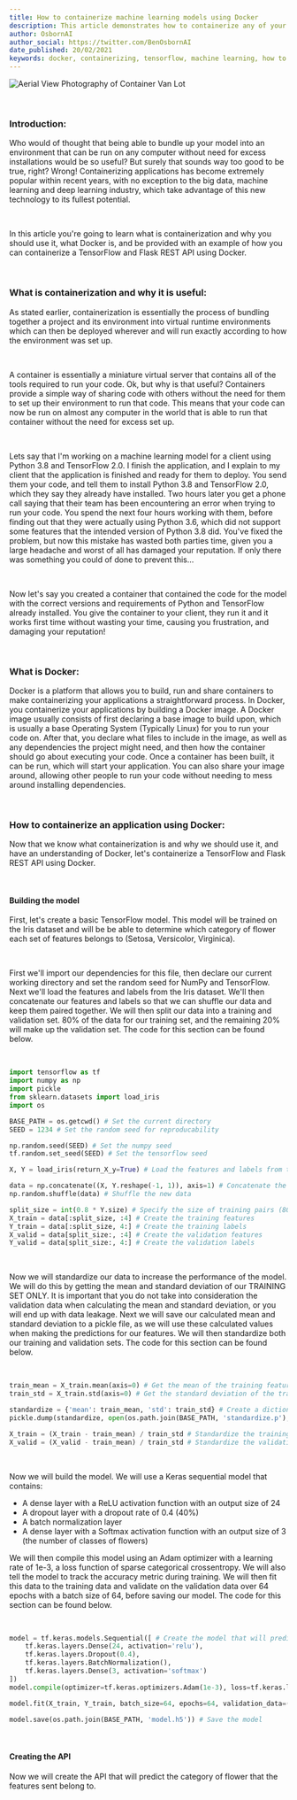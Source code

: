 ```yaml
---
title: How to containerize machine learning models using Docker
description: This article demonstrates how to containerize any of your machine learning or deep learning model using Docker.
author: OsbornAI
author_social: https://twitter.com/BenOsbornAI
date_published: 20/02/2021 
keywords: docker, containerizing, tensorflow, machine learning, how to containerize a machine learning model, how to, deployment, environment, deep learning, consistent
---
```


![Aerial View Photography of Container Van Lot](https://images.pexels.com/photos/1427107/pexels-photo-1427107.jpeg?auto=compress&cs=tinysrgb&h=750&w=1260)

<br />

### Introduction:
Who would of thought that being able to bundle up your model into an environment that can be run on any computer without need for excess installations would be so useful? But surely that sounds way too good to be true, right? Wrong! Containerizing applications has become extremely popular within recent years, with no exception to the big data, machine learning and deep learning industry, which take advantage of this new technology to its fullest potential. 

<br />

In this article you're going to learn what is containerization and why you should use it, what Docker is, and be provided with an example of how you can containerize a TensorFlow and Flask REST API using Docker.

<br />

### What is containerization and why it is useful:
As stated earlier, containerization is essentially the process of bundling together a project and its environment into virtual runtime environments which can then be deployed wherever and will run exactly according to how the environment was set up. 

<br />

A container is essentially a miniature virtual server that contains all of the tools required to run your code. Ok, but why is that useful? Containers provide a simple way of sharing code with others without the need for them to set up their environment to run that code. This means that your code can now be run on almost any computer in the world that is able to run that container without the need for excess set up. 

<br />

Lets say that I'm working on a machine learning model for a client using Python 3.8 and TensorFlow 2.0. I finish the application, and I explain to my client that the application is finished and ready for them to deploy. You send them your code, and tell them to install Python 3.8 and TensorFlow 2.0, which they say they already have installed. Two hours later you get a phone call saying that their team has been encountering an error when trying to run your code. You spend the next four hours working with them, before finding out that they were actually using Python 3.6, which did not support some features that the intended version of Python 3.8 did. You've fixed the problem, but now this mistake has wasted both parties time, given you a large headache and worst of all has damaged your reputation. If only there was something you could of done to prevent this...

<br />

Now let's say you created a container that contained the code for the model with the correct versions and requirements of Python and TensorFlow already installed. You give the container to your client, they run it and it works first time without wasting your time, causing you frustration, and damaging your reputation!

<br />

### What is Docker:
Docker is a platform that allows you to build, run and share containers to make containerizing your applications a straightforward process. In Docker, you containerize your applications by building a Docker image. A Docker image usually consists of first declaring a base image to build upon, which is usually a base Operating System (Typically Linux) for you to run your code on. After that, you declare what files to include in the image, as well as any dependencies the project might need, and then how the container should go about executing your code. Once a container has been built, it can be run, which will start your application. You can also share your image around, allowing other people to run your code without needing to mess around installing dependencies.

<br />

### How to containerize an application using Docker:
Now that we know what containerization is and why we should use it, and have an understanding of Docker, let's containerize a TensorFlow and Flask REST API using Docker.

<br />

#### Building the model
First, let's create a basic TensorFlow model. This model will be trained on the Iris dataset and will be be able to determine which category of flower each set of features belongs to (Setosa, Versicolor, Virginica).

<br />

First we'll import our dependencies for this file, then declare our current working directory and set the random seed for NumPy and TensorFlow. Next we'll load the features and labels from the Iris dataset. We'll then concatenate our features and labels so that we can shuffle our data and keep them paired together. We will then split our data into a training and validation set. 80% of the data for our training set, and the remaining 20% will make up the validation set. The code for this section can be found below.

<br />

```python
import tensorflow as tf
import numpy as np
import pickle
from sklearn.datasets import load_iris
import os

BASE_PATH = os.getcwd() # Set the current directory
SEED = 1234 # Set the random seed for reproducability

np.random.seed(SEED) # Set the numpy seed
tf.random.set_seed(SEED) # Set the tensorflow seed

X, Y = load_iris(return_X_y=True) # Load the features and labels from the iris dataset

data = np.concatenate((X, Y.reshape(-1, 1)), axis=1) # Concatenate the labels to the features
np.random.shuffle(data) # Shuffle the new data

split_size = int(0.8 * Y.size) # Specify the size of training pairs (80% of the data)
X_train = data[:split_size, :4] # Create the training features
Y_train = data[:split_size, 4:] # Create the training labels
X_valid = data[split_size:, :4] # Create the validation features
Y_valid = data[split_size:, 4:] # Create the validation labels
```

<br />

Now we will standardize our data to increase the performance of the model. We will do this by getting the mean and standard deviation of our TRAINING SET ONLY. It is important that you do not take into consideration the validation data when calculating the mean and standard deviation, or you will end up with data leakage. Next we will save our calculated mean and standard deviation to a pickle file, as we will use these calculated values when making the predictions for our features. We will then standardize both our training and validation sets. The code for this section can be found below.

<br />

```python
train_mean = X_train.mean(axis=0) # Get the mean of the training features
train_std = X_train.std(axis=0) # Get the standard deviation of the training features

standardize = {'mean': train_mean, 'std': train_std} # Create a dictionary to store the mean and standard deviation of the training features to be used with the model
pickle.dump(standardize, open(os.path.join(BASE_PATH, 'standardize.p'), 'wb')) # Save the dictionary containing the standardizing parameters to a pickle file

X_train = (X_train - train_mean) / train_std # Standardize the training features
X_valid = (X_valid - train_mean) / train_std # Standardize the validation features
```

<br />

Now we will build the model. We will use a Keras sequential model that contains:
 - A dense layer with a ReLU activation function with an output size of 24
 - A dropout layer with a dropout rate of 0.4 (40%)
 - A batch normalization layer
 - A dense layer with a Softmax activation function with an output size of 3 (the number of classes of flowers)

We will then compile this model using an Adam optimizer with a learning rate of 1e-3, a loss function of sparse categorical crossentropy. We will also tell the model to track the accuracy metric during training. We will then fit this data to the training data and validate on the validation data over 64 epochs with a batch size of 64, before saving our model. The code for this section can be found below.

<br />

```python
model = tf.keras.models.Sequential([ # Create the model that will predict the type of flower basedon the features
    tf.keras.layers.Dense(24, activation='relu'),
    tf.keras.layers.Dropout(0.4),
    tf.keras.layers.BatchNormalization(),
    tf.keras.layers.Dense(3, activation='softmax')
])
model.compile(optimizer=tf.keras.optimizers.Adam(1e-3), loss=tf.keras.losses.SparseCategoricalCrossentropy(), metrics=['accuracy']) # Compile the model with sparse categorical crossentropy loss, adam optimizer and to track the accuracy of the network

model.fit(X_train, Y_train, batch_size=64, epochs=64, validation_data=(X_valid, Y_valid)) # Fit the model on the training data and validate on the validation data with a batch size of 64 and 64 epochs

model.save(os.path.join(BASE_PATH, 'model.h5')) # Save the model
```

<br />

#### Creating the API
Now we will create the API that will predict the category of flower that the features sent belong to.